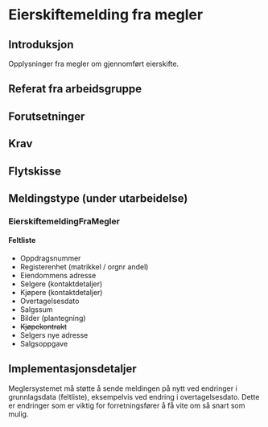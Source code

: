 # Eierskiftemelding fra megler
## Introduksjon
Opplysninger fra megler om gjennomført eierskifte.

## Referat fra arbeidsgruppe 

## Forutsetninger

## Krav  

## Flytskisse

## Meldingstype (under utarbeidelse)
### EierskiftemeldingFraMegler
#### Feltliste 
* Oppdragsnummer
* Registerenhet (matrikkel / orgnr andel)
* Eiendommens adresse
* Selgere (kontaktdetaljer)
* Kjøpere (kontaktdetaljer)
* Overtagelsesdato
* Salgssum
* Bilder (plantegning)
* ~~Kjøpekontrakt~~
* Selgers nye adresse
* Salgsoppgave

## Implementasjonsdetaljer
Meglersystemet må støtte å sende meldingen på nytt ved endringer i grunnlagsdata (feltliste), eksempelvis ved endring i overtagelsesdato. Dette er endringer som er viktig for forretningsfører å få vite om så snart som mulig.
